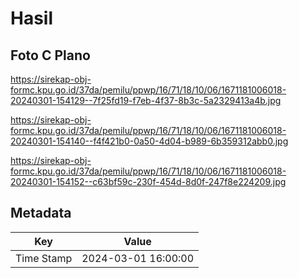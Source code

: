 # Hasil

## Foto C Plano

https://sirekap-obj-formc.kpu.go.id/37da/pemilu/ppwp/16/71/18/10/06/1671181006018-20240301-154129--7f25fd19-f7eb-4f37-8b3c-5a2329413a4b.jpg

https://sirekap-obj-formc.kpu.go.id/37da/pemilu/ppwp/16/71/18/10/06/1671181006018-20240301-154140--f4f421b0-0a50-4d04-b989-6b359312abb0.jpg

https://sirekap-obj-formc.kpu.go.id/37da/pemilu/ppwp/16/71/18/10/06/1671181006018-20240301-154152--c63bf59c-230f-454d-8d0f-247f8e224209.jpg


## Metadata

| Key        | Value               |
| ---------- | ------------------- |
| Time Stamp | 2024-03-01 16:00:00 |



